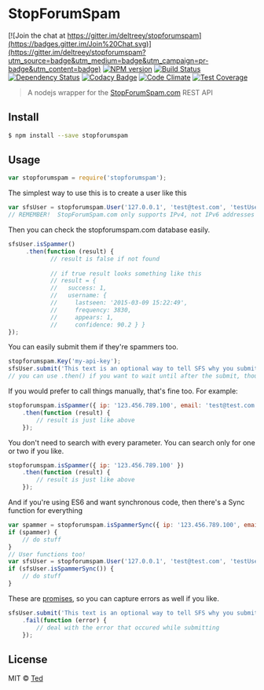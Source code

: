 # StopForumSpam

[![Join the chat at https://gitter.im/deltreey/stopforumspam](https://badges.gitter.im/Join%20Chat.svg)](https://gitter.im/deltreey/stopforumspam?utm_source=badge&utm_medium=badge&utm_campaign=pr-badge&utm_content=badge)
[![NPM version][npm-image]][npm-url] [![Build Status][travis-image]][travis-url]
[![Dependency Status][daviddm-image]][daviddm-url]
[![Codacy Badge](https://api.codacy.com/project/badge/Grade/eba160efc0ee46ff9fb6db8cbdf0fab2)](https://www.codacy.com/manual/deltreey/stopforumspam?utm_source=github.com&amp;utm_medium=referral&amp;utm_content=deltreey/stopforumspam&amp;utm_campaign=Badge_Grade)
[![Code Climate](https://codeclimate.com/github/deltreey/stopforumspam/badges/gpa.svg)](https://codeclimate.com/github/deltreey/stopforumspam)
[![Test Coverage](https://codeclimate.com/github/deltreey/stopforumspam/badges/coverage.svg)](https://codeclimate.com/github/deltreey/stopforumspam/coverage)

> A nodejs wrapper for the [StopForumSpam.com][sfs] REST API


## Install

```sh
$ npm install --save stopforumspam
```


## Usage

```js
var stopforumspam = require('stopforumspam');
```

The simplest way to use this is to create a user like this
```js
var sfsUser = stopforumspam.User('127.0.0.1', 'test@test.com', 'testUserName');
// REMEMBER!  StopForumSpam.com only supports IPv4, not IPv6 addresses
```

Then you can check the stopforumspam.com database easily.
```js
sfsUser.isSpammer()
	 .then(function (result) {
			// result is false if not found
			
			// if true result looks something like this
			// result = {
			//   success: 1,
			//   username: {
			//     lastseen: '2015-03-09 15:22:49',
			//     frequency: 3830,
			//     appears: 1,
			//     confidence: 90.2 } }
});
```

You can easily submit them if they're spammers too.
```js
stopforumspam.Key('my-api-key');
sfsUser.submit('This text is an optional way to tell SFS why you submitted the user.');
// you can use .then() if you want to wait until after the submit, though I can't imagine why
```

If you would prefer to call things manually, that's fine too.  For example:
```js
stopforumspam.isSpammer({ ip: '123.456.789.100', email: 'test@test.com', username: 'Spammer!' })
	.then(function (result) {
		// result is just like above
	});
```

You don't need to search with every parameter.  You can search only for one or two if you like.
```js
stopforumspam.isSpammer({ ip: '123.456.789.100' })
	.then(function (result) {
		// result is just like above
	});
```

And if you're using ES6 and want synchronous code, then there's a Sync function for everything
```js
var spammer = stopforumspam.isSpammerSync({ ip: '123.456.789.100', email: 'test@test.com', username: 'Spammer!' });
if (spammer) {
	// do stuff
}
// User functions too!
var sfsUser = stopforumspam.User('127.0.0.1', 'test@test.com', 'testUserName');
if (sfsUser.isSpammerSync()) {
	// do stuff
}
```

These are [promises](https://github.com/kriskowal/q/tree/v1.4.1), so you can capture errors as well if you like.
```js
sfsUser.submit('This text is an optional way to tell SFS why you submitted the user.')
	.fail(function (error) {
		// deal with the error that occured while submitting
	});
```

## License

MIT © [Ted](https://github.com/deltreey)


[npm-image]: https://badge.fury.io/js/stopforumspam.svg
[npm-url]: https://npmjs.org/package/stopforumspam
[travis-image]: https://travis-ci.org/deltreey/stopforumspam.svg?branch=master
[travis-url]: https://travis-ci.org/deltreey/stopforumspam
[daviddm-image]: https://david-dm.org/deltreey/stopforumspam.svg?theme=shields.io
[daviddm-url]: https://david-dm.org/deltreey/stopforumspam
[sfs]: http://stopforumspam.com
